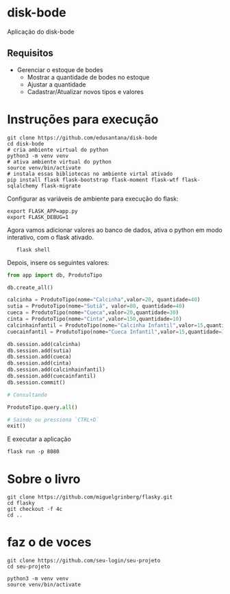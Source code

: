 # disk-bode

Aplicação do disk-bode

## Requisitos

- Gerenciar o estoque de bodes
    - Mostrar a quantidade de bodes no estoque
    - Ajustar a quantidade
    - Cadastrar/Atualizar novos tipos e valores


# Instruções para execução

```
git clone https://github.com/edusantana/disk-bode
cd disk-bode
# cria ambiente virtual do python
python3 -m venv venv
# ativa ambiente virtual do python
source venv/bin/activate
# instala essas bibliotecas no ambiente virtal ativado
pip install flask flask-bootstrap flask-moment flask-wtf flask-sqlalchemy flask-migrate
```

Configurar as variáveis de ambiente para execução do flask:

    export FLASK_APP=app.py
    export FLASK_DEBUG=1


Agora vamos adicionar valores ao banco de dados, ativa o python em modo interativo, com o flask ativado.

       flask shell

Depois, insere os seguintes valores:

```python
from app import db, ProdutoTipo

db.create_all()

calcinha = ProdutoTipo(nome="Calcinha",valor=20, quantidade=40)
sutia = ProdutoTipo(nome="Sutiã", valor=80, quantidade=40)
cueca = ProdutoTipo(nome="Cueca",valor=20,quantidade=30)
cinta = ProdutoTipo(nome="Cinta",valor=150,quantidade=10)
calcinhainfantil = ProdutoTipo(nome="Calcinha Infantil",valor=15,quantidade=30)
cuecainfantil = ProdutoTipo(nome="Cueca Infantil",valor=15,quantidade=30)

db.session.add(calcinha)
db.session.add(sutia)
db.session.add(cueca)
db.session.add(cinta)
db.session.add(calcinhainfantil)
db.session.add(cuecainfantil)
db.session.commit()

# Consultando

ProdutoTipo.query.all() 

# Saindo ou pressiona `CTRL+D`
exit()

```

E executar a aplicação

```
flask run -p 8080
```

# Sobre o livro

```
git clone https://github.com/miguelgrinberg/flasky.git
cd flasky
git checkout -f 4c
cd ..
```

# faz o de voces

```
git clone https://github.com/seu-login/seu-projeto
cd seu-projeto

python3 -m venv venv
source venv/bin/activate

```
